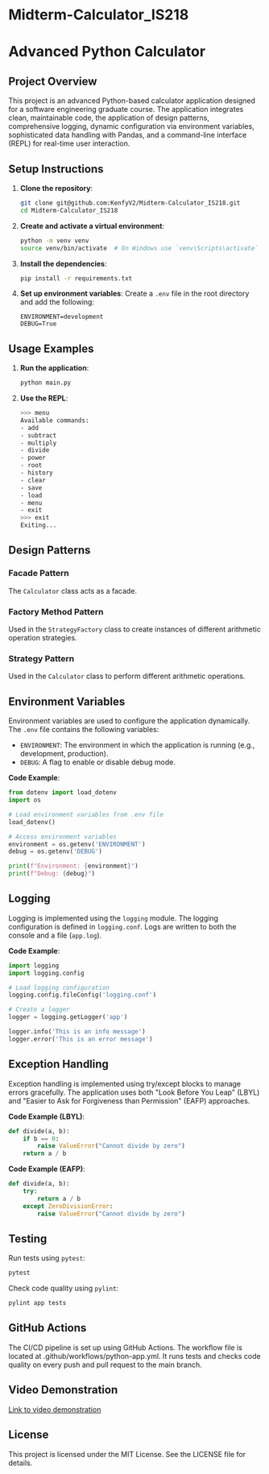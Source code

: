 # Midterm-Calculator_IS218
# Advanced Python Calculator

## Project Overview

This project is an advanced Python-based calculator application designed for a software engineering graduate course. The application integrates clean, maintainable code, the application of design patterns, comprehensive logging, dynamic configuration via environment variables, sophisticated data handling with Pandas, and a command-line interface (REPL) for real-time user interaction.

## Setup Instructions

1. **Clone the repository**:
    ```sh
    git clone git@github.com:KenfyV2/Midterm-Calculator_IS218.git
    cd Midterm-Calculator_IS218
    ```

2. **Create and activate a virtual environment**:
    ```sh
    python -m venv venv
    source venv/bin/activate  # On Windows use `venv\Scripts\activate`
    ```

3. **Install the dependencies**:
    ```sh
    pip install -r requirements.txt
    ```

4. **Set up environment variables**:
    Create a `.env` file in the root directory and add the following:
    ```env
    ENVIRONMENT=development
    DEBUG=True
    ```

## Usage Examples

1. **Run the application**:
    ```sh
    python main.py
    ```

2. **Use the REPL**:
    ```sh
    >>> menu
    Available commands:
    - add
    - subtract
    - multiply
    - divide
    - power
    - root
    - history
    - clear
    - save
    - load
    - menu
    - exit
    >>> exit
    Exiting...
    ```

## Design Patterns

### Facade Pattern
The `Calculator` class acts as a facade.

### Factory Method Pattern
Used in the `StrategyFactory` class to create instances of different arithmetic operation strategies.

### Strategy Pattern
Used in the `Calculator` class to perform different arithmetic operations.

## Environment Variables

Environment variables are used to configure the application dynamically. The `.env` file contains the following variables:
- `ENVIRONMENT`: The environment in which the application is running (e.g., development, production).
- `DEBUG`: A flag to enable or disable debug mode.

**Code Example**:
```python
from dotenv import load_dotenv
import os

# Load environment variables from .env file
load_dotenv()

# Access environment variables
environment = os.getenv('ENVIRONMENT')
debug = os.getenv('DEBUG')

print(f"Environment: {environment}")
print(f"Debug: {debug}")
```

## Logging

Logging is implemented using the `logging` module. The logging configuration is defined in `logging.conf`. Logs are written to both the console and a file (`app.log`).

**Code Example**:
```python
import logging
import logging.config

# Load logging configuration
logging.config.fileConfig('logging.conf')

# Create a logger
logger = logging.getLogger('app')

logger.info('This is an info message')
logger.error('This is an error message')
```

## Exception Handling

Exception handling is implemented using try/except blocks to manage errors gracefully. The application uses both "Look Before You Leap" (LBYL) and "Easier to Ask for Forgiveness than Permission" (EAFP) approaches.

**Code Example (LBYL)**:
```python
def divide(a, b):
    if b == 0:
        raise ValueError("Cannot divide by zero")
    return a / b
```
**Code Example (EAFP)**:
```python
def divide(a, b):
    try:
        return a / b
    except ZeroDivisionError:
        raise ValueError("Cannot divide by zero")
```

## Testing

Run tests using `pytest`:
```sh
pytest
```

Check code quality using `pylint`:
```sh
pylint app tests
```

## GitHub Actions
The CI/CD pipeline is set up using GitHub Actions. The workflow file is located at .github/workflows/python-app.yml. It runs tests and checks code quality on every push and pull request to the main branch.

## Video Demonstration
[Link to video demonstration](https://drive.google.com/file/d/1ojcp6sMcG1T9oc2wKbLPQOIeuLdPK22Q/view?usp=sharing)

## License
This project is licensed under the MIT License. See the LICENSE file for details.
